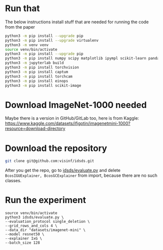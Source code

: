# Run that
The below instructions install stuff that are needed for running the code from the paper

```sh
python3 -m pip install --upgrade pip
python3 -m pip install --upgrade virtualenv
python3 -m venv venv
source venv/bin/activate
python3 -m pip install --upgrade pip
python3 -m pip install numpy scipy matplotlib ipympl scikit-learn pandas jupyter jupyterlab drawdata  ucimlrepo typeguard pydantic torch torchvision torchbearer torchbearer cupy-cuda12x
python3 -m jupyterlab build
python3 -m pip install torchvision 
python3 -m pip install captum
python3 -m pip install torchcam
python3 -m pip install einops
python3 -m pip install scikit-image
```

# Download ImageNet-1000 needed 
Maybe there is a version in GitHub/GitLab too, here is from Kaggle: 
https://www.kaggle.com/datasets/ifigotin/imagenetmini-1000?resource=download-directory

# Download the repository 
```sh
git clone git@github.com:visinf/idsds.git
```

After you get the repo, go to [idsds/evaluate.py](idsds/evaluate.py) and delete `BcosIGUExplainer, BcosGCExplainer` from import, because there are no such classes.

# Run the experiment
```shell
source venv/bin/activate
python3 idsds/evaluate.py \
--evaluation_protocol single_deletion \
--grid_rows_and_cols 4 \
--data_dir "datasets/imagenet-mini" \
--model resnet50 \
--explainer IxG \
--batch_size 128
```